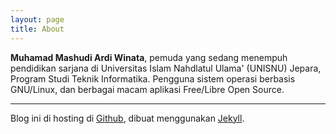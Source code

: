 ```yaml
---
layout: page
title: About
---
```

**Muhamad Mashudi Ardi Winata**, pemuda yang sedang menempuh pendidikan sarjana di Universitas Islam Nahdlatul Ulama' (UNISNU) Jepara, Program Studi Teknik Informatika. Pengguna sistem operasi berbasis GNU/Linux, dan berbagai macam aplikasi Free/Libre Open Source.

***

Blog ini di hosting di [Github](http://github.com/), dibuat menggunakan [Jekyll](http://jekyllrb.com/).

